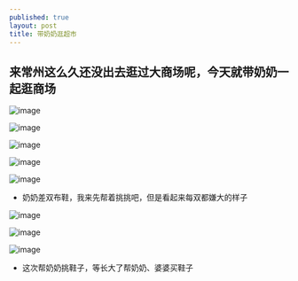```yaml
---
published: true
layout: post
title: 带奶奶逛超市
---
```




## 来常州这么久还没出去逛过大商场呢，今天就带奶奶一起逛商场

![image](https://6d6f-moxigan-1259722256.tcb.qcloud.la/xy/365c0fb7.jpg)

![image](https://6d6f-moxigan-1259722256.tcb.qcloud.la/xy/19521337.jpg)

![image](https://6d6f-moxigan-1259722256.tcb.qcloud.la/xy/120ee9dd.jpg)

![image](https://6d6f-moxigan-1259722256.tcb.qcloud.la/xy/c60994b7.jpg)

![image](https://6d6f-moxigan-1259722256.tcb.qcloud.la/xy/36753754.jpg)

- 奶奶差双布鞋，我来先帮着挑挑吧，但是看起来每双都嫌大的样子

![image](https://6d6f-moxigan-1259722256.tcb.qcloud.la/xy/6cec2c38.jpg)

![image](https://6d6f-moxigan-1259722256.tcb.qcloud.la/xy/90e99217.jpg)

![image](https://6d6f-moxigan-1259722256.tcb.qcloud.la/xy/cb95955a.jpg)

- 这次帮奶奶挑鞋子，等长大了帮奶奶、婆婆买鞋子